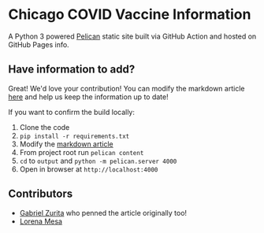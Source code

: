 # Chicago COVID Vaccine Information

A Python 3 powered [Pelican](https://docs.getpelican.com/en/3.6.3/quickstart.html) static site built via GitHub Action and hosted on GitHub Pages info. 

## Have information to add?

Great! We'd love your contribution! You can modify the markdown article [here](https://github.com/lorenanicole/chicago-covid-vaccine-311/blob/main/content/content/pages/vaccine-info.md) and help us keep the information up to date!

If you want to confirm the build locally:

1. Clone the code
2. `pip install -r requirements.txt`
3. Modify the [markdown article](https://github.com/lorenanicole/chicago-covid-vaccine-311/blob/main/content/content/pages/vaccine-info.md)
4. From project root run `pelican content`
5. `cd` to `output` and `python -m pelican.server 4000`
6. Open in browser at `http://localhost:4000`

## Contributors

- [Gabriel Zurita](https://github.com/gabezurita) who penned the article originally too!
- [Lorena Mesa](https://github.com/lorenanicole)
